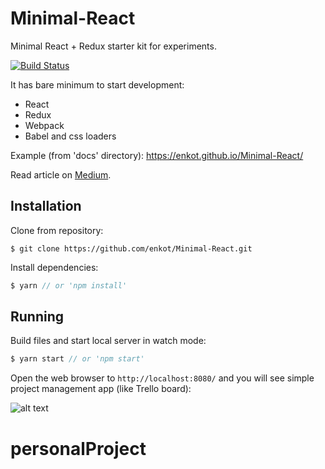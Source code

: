 # Minimal-React
Minimal React + Redux starter kit for experiments.

[![Build Status](https://travis-ci.org/enkot/Minimal-React.svg?branch=master)](https://travis-ci.org/enkot/Minimal-React)

It has bare minimum to start development:
* React
* Redux
* Webpack
* Babel and css loaders

Example (from 'docs' directory): 
https://enkot.github.io/Minimal-React/

Read article on [Medium](https://codeburst.io/its-easy-setting-up-react-and-webpack-eb9ecaef5094).

## Installation
Clone from repository:
```
$ git clone https://github.com/enkot/Minimal-React.git
```
Install dependencies:
```js
$ yarn // or 'npm install'
```

## Running
Build files and start local server in watch mode:
```js
$ yarn start // or 'npm start'
```
Open the web browser to `http://localhost:8080/` and you will see simple project management app (like Trello board): 

![alt text](https://image.ibb.co/jrPv6k/Screen_Shot_2017_08_30_at_3_57_29_PM.png)
# personalProject
